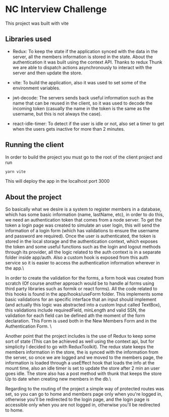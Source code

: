 # NC Interview Challenge

This project was built with vite

## Libraries used

- Redux: To keep the state if the application synced with the data in the server, all the members information is stored in the state. About the authentication it was built using the context API. Thanks to redux Thunk we are able to dispatch actions asynchronously to interact with the server and then update the store.

- vite: To build the application, also it was used to set some of the environment variables.

- jwt-decode: The servers sends back useful information such as the name that can be reused in the client, so it was used to decode the incoming token (casually the name in the token is the same as the username, but this is not always the case).

- react-idle-timer: To detect if the user is idle or not, also set a timer to get when the users gets inactive for more than 2 minutes.

## Running the client

In order to build the project you must go to the root of the client project and run

```bash
yarn vite
```

This will deploy the app in the localhost port 3000

## About the project

So basically what we desire is a system to register members in a database, which has some basic information (name, lastName, etc), in order to do this, we need an authentication token that comes from a node server. To get the token a login page was created to simulate an user login, this will send the information of a login form (which has validations to ensure the username and password are required). Once the user is authenticated, the token is stored in the local storage and the authentication context, which exposes the token and some useful functions such as the login and logout methods through its provider, all the logic related to the auth context is in a separate folder inside app/auth. Also a custom hook is exposed from this auth service so it is easier to access the authentication information wherever in the app.\\

In order to create the validation for the forms, a form hook was created from scratch (Of course another approach would be to handle al forms using third party libraries such as formik or react forms). All the code related to this hooks is found in the app/hooks/useForm folder. This implements some basic validations for an specific interface that an input should implement (and actually this logic was abstracted into a custom Input called TextBox), this validations include requiredField, minLength and valid SSN, the validation for each field can be defined ath the moment of the form declaration. This Form is used both in the New Members Form and in the Authentication Form. \\

Another point that the project includes is the use of Redux to keep some sort of state (This can be achieved as well using the context api, but for simplicity I decided to go with ReduxToolkit). The redux state keeps the members information in the store, the is synced with the information from the server, so once we are logged and we moved to the members page, the information is loaded through a useEffect hook that loads the info at the mount time, also an idle timer is set to update the store after 2 min an user goes idle. The store also has a post method with thunk that keeps the store Up to date when creating new members in the db.\\

Regarding to the routing of the project a simple way of protected routes was set, so you can go to home and members page only when you're logged in, otherwise you'll be redirected to the login page, and the login page is accessible only when you are not logged in, otherwise you'll be redirected to home.
